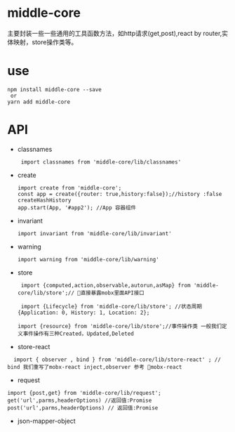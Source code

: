 # middle-core
 主要封装一些一些通用的工具函数方法，如http请求(get,post),react by router,实体映射，store操作类等。

 # use 
 ```
 npm install middle-core --save 
  or
yarn add middle-core
 ```
# API
- classnames
  ```
   import classnames from 'middle-core/lib/classnames'
  ```
- create
  ```
  import create from 'middle-core';
  const app = create({router: true,history:false});//history :false createHashHistory
  app.start(App, '#app2'); //App 容器组件
  ```
- invariant
  ```
  import invariant from 'middle-core/lib/invariant'
  ```  
- warning
  ```
  import warning from 'middle-core/lib/warning'
  ```  
- store
  ```
   import {computed,action,observable,autorun,asMap} from 'middle-core/lib/store';// 直接暴露mobx里面API接口
  ```
  ``` 
   import {Lifecycle} from 'middle-core/lib/store'; //状态周期 {Application: 0, History: 1, Location: 2};
   ```
   ```
   import {resource} from 'middle-core/lib/store';//事件操作类 一般我们定义事件操作有三种Created，Updated,Deleted
  ```    
- store-react
```
  import { observer , bind } from 'middle-core/lib/store-react' ; // bind 我们重写了mobx-react inject,observer 参考 mobx-react
``` 
- request
```
import {post,get} from 'middle-core/lib/request';
get('url',parms,headerOptions) //返回值:Promise
post('url',parms,headerOptions) // 返回值:Promise
``` 
- <a src="https://github.com/duanguang/json-mapper-object.git" target="_blank">json-mapper-object </a>
